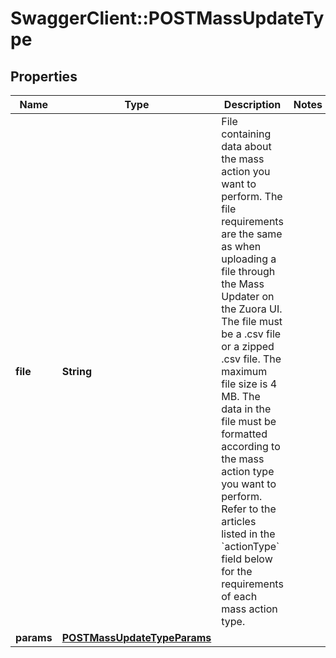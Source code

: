 # SwaggerClient::POSTMassUpdateType

## Properties
Name | Type | Description | Notes
------------ | ------------- | ------------- | -------------
**file** | **String** | File containing data about the mass action you want to perform. The file requirements are the same as when uploading a file through the Mass Updater on the Zuora UI.  The file must be a .csv file or a zipped .csv file.   The maximum file size is 4 MB.  The data in the file must be formatted according to the mass action type you want to perform. Refer to the articles listed in the &#x60;actionType&#x60; field below for the requirements of each mass action type.  | 
**params** | [**POSTMassUpdateTypeParams**](POSTMassUpdateTypeParams.md) |  | 


